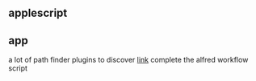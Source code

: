 ## applescript
## app
a lot of path finder plugins to discover [link](https://support.cocoatech.com/kb/features-and-development/where-can-i-find-third-party-plugins-for-path-finder)
complete the alfred workflow script
